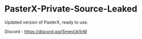 
# PasterX-Private-Source-Leaked

Updated version of PasterX, ready to use.

Discord - https://discord.gg/j5mevUk5rM
                                                            